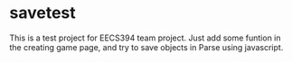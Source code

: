# savetest
This is a test project for EECS394 team project. Just add some funtion in the creating game page, and try to save objects in Parse using javascript.


